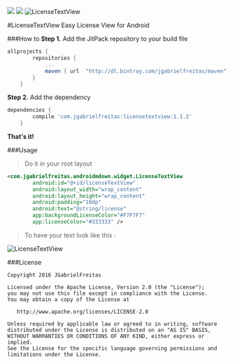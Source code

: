 [![](https://jitpack.io/v/jgabrielfreitas/DataControllerDemo.svg)](https://jitpack.io/#jgabrielfreitas/DataControllerDemo) [![](https://img.shields.io/badge/Language%20-Java-4682b4.svg)](https://jitpack.io/#jgabrielfreitas/DataControllerDemo) 
![LicenseTextView](https://raw.githubusercontent.com/jgabrielfreitas/LicenseTextView/master/img/licensetextview.png)


#LicenseTextView
Easy License View for Android

###How to
**Step 1.** Add the JitPack repository to your build file
```gradle
allprojects {
		repositories {
			...
			maven { url  "http://dl.bintray.com/jgabrielfreitas/maven" }
		}
	}
```

**Step 2.** Add the dependency
```gradle
dependencies {
		compile 'com.jgabrielfreitas:licensetextview:1.1.2'
	}
```
**That's it!**

###Usage

> Do it in your root layout

```xml
<com.jgabrielfreitas.androidmdown.widget.LicenseTextView
        android:id="@+id/licenseTextView"
        android:layout_width="wrap_content"
        android:layout_height="wrap_content"
        android:padding="10dp"
        android:text="@string/license"
        app:backgroundLicenseColor="#F7F7F7"
        app:licenseColor="#333333" />
```

> To have your text look like this :

![LicenseTextView](https://raw.githubusercontent.com/jgabrielfreitas/LicenseTextView/master/img/license_print.jpg)



###License
```
Copyright 2016 JGabrielFreitas

Licensed under the Apache License, Version 2.0 (the "License");
you may not use this file except in compliance with the License.
You may obtain a copy of the License at

   http://www.apache.org/licenses/LICENSE-2.0

Unless required by applicable law or agreed to in writing, software
distributed under the License is distributed on an "AS IS" BASIS,
WITHOUT WARRANTIES OR CONDITIONS OF ANY KIND, either express or implied.
See the License for the specific language governing permissions and
limitations under the License.
```
